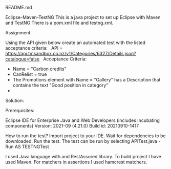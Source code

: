 README.md

Eclipse-Maven-TestNG This is a java project to set up Eclipse with Maven and TestNG There is a pom.xml file and testng.xml.

Assignment   

Using the API given below create an automated test with the listed acceptance criteria:   API = https://api.tmsandbox.co.nz/v1/Categories/6327/Details.json?catalogue=false   Acceptance Criteria:
* Name = "Carbon credits"
* CanRelist = true
* The Promotions element with Name = "Gallery" has a Description that contains the text "Good position in category"
* 
Solution:

Prerequisites:

Eclipse IDE for Enterprise Java and Web Developers (includes Incubating components)
Version: 2021-09 (4.21.0) Build id: 20210910-1417

How to run the test?
Import project to your IDE.
Wait for dependencies to be downloaded.
Run the test.
The test can be run by selecting APITest.java - Run AS TESTNGTest


I used Java language with and RestAssured library.
To build project I have used Maven.
For matchers in assertions I used hamcrest matchers.
